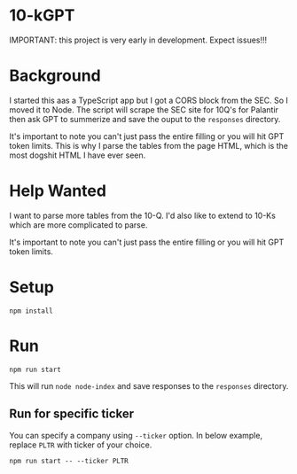 # 10-kGPT

IMPORTANT: this project is very early in development. Expect issues!!!

# Background
I started this aas a TypeScript app but I got a CORS block from the SEC.
So I moved it to Node. The script will scrape the SEC site for 10Q's for Palantir
then ask GPT to summerize and save the ouput to the `responses` directory.

It's important to note you can't just pass the entire filling or you will hit GPT token limits.
This is why I parse the tables from the page HTML, which is the most dogshit HTML I have ever seen.

# Help Wanted
I want to parse more tables from the 10-Q. I'd also like to extend to 10-Ks which are more complicated to parse.

It's important to note you can't just pass the entire filling or you will hit GPT token limits.

# Setup
`npm install`

# Run
`npm run start`

This will run `node node-index` and save responses to the `responses` directory. 

## Run for specific ticker
You can specify a company using `--ticker` option. In below example, replace `PLTR` with ticker of your choice.

`npm run start -- --ticker PLTR`
